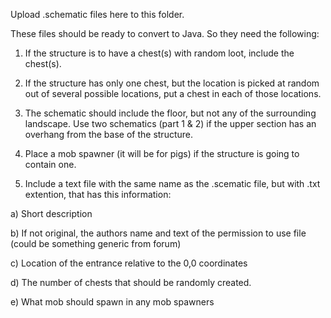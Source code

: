 Upload .schematic files here to this folder.

These files should be ready to convert to Java. So they need the following:

1) If the structure is to have a chest(s) with random loot, include the chest(s).

2) If the structure has only one chest, but the location is picked at random out of several possible locations, put a chest in each of those locations.

3) The schematic should include the floor, but not any of the surrounding landscape. Use two schematics (part 1 & 2) if the upper section has an overhang from the base of the structure.

4) Place a mob spawner (it will be for pigs) if the structure is going to contain one.

5) Include a text file with the same name as the .scematic file, but with .txt extention, that has this information:

  a) Short description

  b) If not original, the authors name and text of the permission to use file (could be something generic from forum)

  c) Location of the entrance relative to the 0,0 coordinates

  d) The number of chests that should be randomly created.

  e) What mob should spawn in any mob spawners

